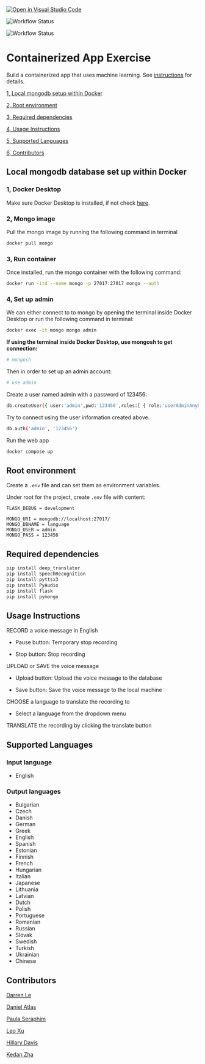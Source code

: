 [![Open in Visual Studio Code](https://classroom.github.com/assets/open-in-vscode-c66648af7eb3fe8bc4f294546bfd86ef473780cde1dea487d3c4ff354943c9ae.svg)](https://classroom.github.com/online_ide?assignment_repo_id=9335331&assignment_repo_type=AssignmentRepo)

![Workflow Status](https://github.com/software-students-fall2022/containerized-app-exercise-team7/actions/workflows/webapp_test.yml/badge.svg?event=push)

![Workflow Status](https://github.com/software-students-fall2022/containerized-app-exercise-team7/actions/workflows/machine_learning_test.yml/badge.svg?event=push)

# Containerized App Exercise

Build a containerized app that uses machine learning. See [instructions](./instructions.md) for details.

[1, Local mongodb setup within Docker](#local-mongodb-database-set-up-within-docker)

[2, Root environment](#root-environment)

[3, Required dependencies](#required-dependencies)

[4, Usage Instructions](#usage-instructions)

[5, Supported Languages](#supported-languages)

[6, Contributors](#contributors)

## Local mongodb database set up within Docker

### 1, Docker Desktop

Make sure Docker Desktop is installed, if not check [here](https://www.docker.com/products/docker-desktop/).

### 2, Mongo image

Pull the mongo image by running the following command in terminal

```bash
docker pull mongo
```

### 3, Run container

Once installed, run the mongo container with the following command:

```bash
docker run -itd --name mongo -p 27017:27017 mongo --auth
```

### 4, Set up admin

We can either connect to to mongo by opening the terminal inside Docker Desktop or run the following command in terminal:

```bash
docker exec -it mongo mongo admin
```

**If using the terminal inside Docker Desktop, use mongosh to get connection:**

```bash
# mongosh
```

Then in order to set up an admin account:

```bash
# use admin
```

Create a user named admin with a password of 123456:

```bash
db.createUser({ user:'admin',pwd:'123456',roles:[ { role:'userAdminAnyDatabase', db: 'admin'},"readWriteAnyDatabase"]});
```

Try to connect using the user information created above.

```bash
db.auth('admin', '123456')
```

Run the web app

```bash
docker compose up
```

## Root environment

Create a `.env` file and can set them as environment variables.

Under root for the project, create `.env` file with content:

```env
FLASK_DEBUG = development

MONGO_URI = mongodb://localhost:27017/
MONGO_DBNAME = language
MONGO_USER = admin
MONGO_PASS = 123456
```

## Required dependencies

```python
pip install deep_translator
pip install SpeechRecognition
pip install pyttsx3
pip install PyAudio
pip install flask
pip install pymongo
```

## Usage Instructions

RECORD a voice message in English

- Pause button: Temporary stop recording

- Stop button: Stop recording

UPLOAD or SAVE the voice message

- Upload button: Upload the voice message to the database

- Save button: Save the voice message to the local machine

CHOOSE a language to translate the recording to

- Select a language from the dropdown menu

TRANSLATE the recording by clicking the translate button

## Supported Languages

### Input language

- English

### Output languages

- Bulgarian
- Czech
- Danish
- German
- Greek
- English
- Spanish
- Estonian
- Finnish
- French
- Hungarian
- Italian
- Japanese
- Lithuania
- Latvian
- Dutch
- Polish
- Portuguese
- Romanian
- Russian
- Slovak
- Swedish
- Turkish
- Ukrainian
- Chinese

## Contributors

[Darren Le](https://github.com/DarrenLe20)

[Daniel Atlas](https://github.com/Spectraorder)

[Paula Seraphim](https://github.com/paulasera)

[Leo Xu](https://github.com/leo6016)

[Hillary Davis](https://github.com/hillarydavis1)

[Kedan Zha](https://github.com/Zackdan0227)
